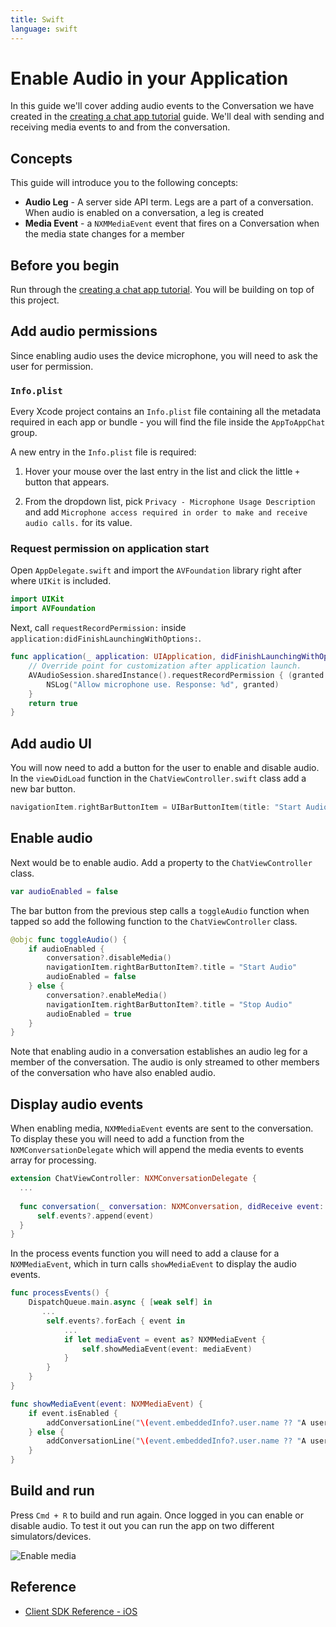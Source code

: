 ```yaml
---
title: Swift
language: swift
---
```


# Enable Audio in your Application

In this guide we'll cover adding audio events to the Conversation we have created in the [creating a chat app tutorial](/client-sdk/tutorials/in-app-messaging/introduction/swift) guide. We'll deal with sending and receiving media events to and from the conversation.

## Concepts

This guide will introduce you to the following concepts:

- **Audio Leg** - A server side API term. Legs are a part of a conversation. When audio is enabled on a conversation, a leg is created
- **Media Event** - a `NXMMediaEvent` event that fires on a Conversation when the media state changes for a member

## Before you begin

Run through the [creating a chat app tutorial](/client-sdk/tutorials/in-app-messaging/introduction/swift). You will be building on top of this project.

## Add audio permissions

Since enabling audio uses the device microphone, you will need to ask the user for permission. 

### `Info.plist`

Every Xcode project contains an `Info.plist` file containing all the metadata required in each app or bundle  - you will find the file inside the `AppToAppChat` group.

A new entry in the `Info.plist` file is required:

1. Hover your mouse over the last entry in the list and click the little `+` button that appears.

2. From the dropdown list, pick `Privacy - Microphone Usage Description` and add `Microphone access required in order to make and receive audio calls.` for its value.

### Request permission on application start

Open `AppDelegate.swift` and import the `AVFoundation` library right after where `UIKit` is included.

```swift
import UIKit
import AVFoundation
```

Next, call `requestRecordPermission:` inside `application:didFinishLaunchingWithOptions:`.

``` swift
func application(_ application: UIApplication, didFinishLaunchingWithOptions launchOptions: [UIApplication.LaunchOptionsKey: Any]?) -> Bool {
    // Override point for customization after application launch.
    AVAudioSession.sharedInstance().requestRecordPermission { (granted:Bool) in
        NSLog("Allow microphone use. Response: %d", granted)
    }
    return true
}
```

## Add audio UI

You will now need to add a button for the user to enable and disable audio. In the `viewDidLoad` function in the `ChatViewController.swift` class add a new bar button. 

``` swift
navigationItem.rightBarButtonItem = UIBarButtonItem(title: "Start Audio", style: .plain, target: self, action: #selector(self.toggleAudio))
```

## Enable audio 

Next would be to enable audio. Add a property to the `ChatViewController` class.

``` swift
var audioEnabled = false
```

The bar button from the previous step calls a `toggleAudio` function when tapped so add the following function to the `ChatViewController` class.

```swift
@objc func toggleAudio() {
    if audioEnabled {
        conversation?.disableMedia()
        navigationItem.rightBarButtonItem?.title = "Start Audio"
        audioEnabled = false
    } else {
        conversation?.enableMedia()
        navigationItem.rightBarButtonItem?.title = "Stop Audio"
        audioEnabled = true
    }
}
```

Note that enabling audio in a conversation establishes an audio leg for a member of the conversation. The audio is only streamed to other members of the conversation who have also enabled audio.

## Display audio events

When enabling media, `NXMMediaEvent` events are sent to the conversation. To display these you will need to add a function from the `NXMConversationDelegate` which will append the media events to events array for processing.

```swift
extension ChatViewController: NXMConversationDelegate {
  ...
    
  func conversation(_ conversation: NXMConversation, didReceive event: NXMMediaEvent) {
      self.events?.append(event)
  }
}
```

In the process events function you will need to add a clause for a `NXMMediaEvent`, which in turn calls `showMediaEvent` to display the audio events.

```swift
func processEvents() {
    DispatchQueue.main.async { [weak self] in
       ...
        self.events?.forEach { event in
            ...
            if let mediaEvent = event as? NXMMediaEvent {
                self.showMediaEvent(event: mediaEvent)
            }
        }
    }
}

func showMediaEvent(event: NXMMediaEvent) {
    if event.isEnabled {
        addConversationLine("\(event.embeddedInfo?.user.name ?? "A user") enabled audio")
    } else {
        addConversationLine("\(event.embeddedInfo?.user.name ?? "A user") disabled audio")
    }
}
```

## Build and run

Press `Cmd + R` to build and run again. Once logged in you can enable or disable audio. To test it out you can run the app on two different simulators/devices.

![Enable media](/images/client-sdk/ios-enable-media.png)

## Reference

* [Client SDK Reference - iOS](/sdk/client-sdk/ios)
